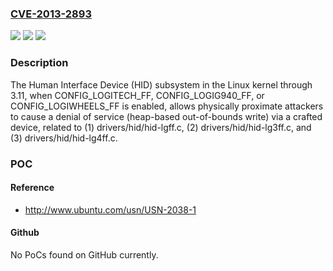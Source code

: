 ### [CVE-2013-2893](https://cve.mitre.org/cgi-bin/cvename.cgi?name=CVE-2013-2893)
![](https://img.shields.io/static/v1?label=Product&message=n%2Fa&color=blue)
![](https://img.shields.io/static/v1?label=Version&message=n%2Fa&color=blue)
![](https://img.shields.io/static/v1?label=Vulnerability&message=n%2Fa&color=brighgreen)

### Description

The Human Interface Device (HID) subsystem in the Linux kernel through 3.11, when CONFIG_LOGITECH_FF, CONFIG_LOGIG940_FF, or CONFIG_LOGIWHEELS_FF is enabled, allows physically proximate attackers to cause a denial of service (heap-based out-of-bounds write) via a crafted device, related to (1) drivers/hid/hid-lgff.c, (2) drivers/hid/hid-lg3ff.c, and (3) drivers/hid/hid-lg4ff.c.

### POC

#### Reference
- http://www.ubuntu.com/usn/USN-2038-1

#### Github
No PoCs found on GitHub currently.

